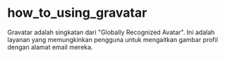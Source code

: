 # how_to_using_gravatar
Gravatar adalah singkatan dari "Globally Recognized Avatar". Ini adalah layanan yang memungkinkan pengguna untuk mengaitkan gambar profil dengan alamat email mereka. 
